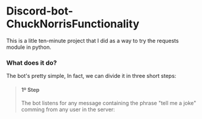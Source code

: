 # Discord-bot-ChuckNorrisFunctionality

This is a litle ten-minute project that I did as a way to try the requests module in python.

### What does it do?
The bot's pretty simple, In fact, we can divide it in three short steps:

>#### 1º Step
>The bot listens for any message containing the phrase "tell me a joke" comming from any user in the server:
>               
>